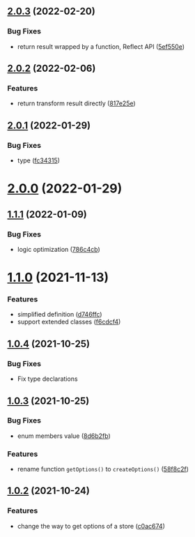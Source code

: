 ## [2.0.3](https://github.com/Zolyn/pinia-class-transformer/compare/v2.0.2...v2.0.3) (2022-02-20)

### Bug Fixes

-   return result wrapped by a function, Reflect API ([5ef550e](https://github.com/Zolyn/pinia-class-transformer/commit/5ef550e38ba1c00287a0993ba3e88e160e7284e0))

## [2.0.2](https://github.com/Zolyn/pinia-class-transformer/compare/v2.0.1...v2.0.2) (2022-02-06)

### Features

-   return transform result directly ([817e25e](https://github.com/Zolyn/pinia-class-transformer/commit/817e25e3e9eef90fac24d1f679e31ac336207bc1))

## [2.0.1](https://github.com/Zolyn/pinia-class-transformer/compare/v2.0.0...v2.0.1) (2022-01-29)

### Bug Fixes

-   type ([fc34315](https://github.com/Zolyn/pinia-class-transformer/commit/fc34315fc1fb271fcf171cf59bb2a4a5c604ad25))

# [2.0.0](https://github.com/Zolyn/pinia-class-transformer/compare/v1.1.1...v2.0.0) (2022-01-29)

## [1.1.1](https://github.com/Zolyn/pinia-store-decorators/compare/v1.1.0...v1.1.1) (2022-01-09)

### Bug Fixes

-   logic optimization ([786c4cb](https://github.com/Zolyn/pinia-store-decorators/commit/786c4cbe2ba0c224696bb435857e202f96852df8))

# [1.1.0](https://github.com/Zolyn/pinia-store-decorators/compare/v1.0.4...v1.1.0) (2021-11-13)

### Features

-   simplified definition ([d746ffc](https://github.com/Zolyn/pinia-store-decorators/commit/d746ffcca680f84b51982bd4b0fe85e71b763bc3))
-   support extended classes ([f6cdcf4](https://github.com/Zolyn/pinia-store-decorators/commit/f6cdcf49680b2aec2711f9f72deb928b5a46f0a2))

## [1.0.4](https://github.com/Zolyn/pinia-store-decorators/compare/v1.0.2...v1.0.4) (2021-10-25)

### Bug Fixes

-   Fix type declarations

## [1.0.3](https://github.com/Zolyn/pinia-store-decorators/compare/v1.0.2...v1.0.3) (2021-10-25)

### Bug Fixes

-   enum members value ([8d6b2fb](https://github.com/Zolyn/pinia-store-decorators/commit/8d6b2fb4a11faacfa47096385d4c6c676f139eaa))

### Features

-   rename function `getOptions()` to `createOptions()` ([58f8c2f](https://github.com/Zolyn/pinia-store-decorators/commit/58f8c2fdf5e1947a272a983b5ede23ea46eb7f33))

## [1.0.2](https://github.com/Zolyn/pinia-store-decorators/compare/v1.0.1...v1.0.2) (2021-10-24)

### Features

-   change the way to get options of a store ([c0ac674](https://github.com/Zolyn/pinia-store-decorators/commit/c0ac6746ea161bcf2d4af9050cee9cc4fe2d1b1c))
